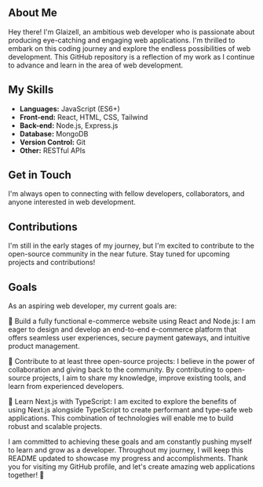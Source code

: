 
## About Me

Hey there! I'm Glaizell, an ambitious web developer who is passionate about producing eye-catching and engaging web applications. I'm thrilled to embark on this coding journey and explore the endless possibilities of web development. This GitHub repository is a reflection of my work as I continue to advance and learn in the area of web development.


## My Skills

- **Languages:** JavaScript (ES6+)
- **Front-end:** React, HTML, CSS, Tailwind
- **Back-end:** Node.js, Express.js
- **Database:** MongoDB
- **Version Control:** Git
- **Other:** RESTful APIs


## Get in Touch

I'm always open to connecting with fellow developers, collaborators, and anyone interested in web development.


## Contributions

I'm still in the early stages of my journey, but I'm excited to contribute to the open-source community in the near future. Stay tuned for upcoming projects and contributions!


## Goals

As an aspiring web developer, my current goals are:

🎯 Build a fully functional e-commerce website using React and Node.js: I am eager to design and develop an end-to-end e-commerce platform that offers seamless user experiences, secure payment gateways, and intuitive product management.

🎯 Contribute to at least three open-source projects: I believe in the power of collaboration and giving back to the community. By contributing to open-source projects, I aim to share my knowledge, improve existing tools, and learn from experienced developers.

🎯 Learn Next.js with TypeScript: I am excited to explore the benefits of using Next.js alongside TypeScript to create performant and type-safe web applications. This combination of technologies will enable me to build robust and scalable projects.

I am committed to achieving these goals and am constantly pushing myself to learn and grow as a developer. Throughout my journey, I will keep this README updated to showcase my progress and accomplishments. Thank you for visiting my GitHub profile, and let's create amazing web applications together! 🚀
